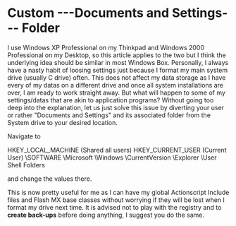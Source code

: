 # Custom ---Documents and Settings--- Folder

I use Windows XP Professional on my Thinkpad and Windows 2000 Professional on my Desktop, so this article applies to the two but I think the underlying idea should be similar in most Windows Box. Personally, I always have a nasty habit of loosing settings just because I format my main system drive (usually C drive) often. This does not affect my data storage as I have every of my datas on a different drive and once all system installations are over, I am ready to work straight away. But what will happen to some of my settings/datas that are akin to application programs? Without going too deep into the explanation, let us just solve this issue by diverting your user or rather "Documents and Settings" and its associated folder from the System drive to your desired location.

Navigate to

HKEY_LOCAL_MACHINE (Shared all users)
HKEY_CURRENT_USER (Current User)
\SOFTWARE
\Microsoft
\Windows
\CurrentVersion
\Explorer
\User Shell Folders

and change the values there.

This is now pretty useful for me as I can have my global Actionscript Include files and Flash MX base classes without worrying if they will be lost when I format my drive next time. It is advised not to play with the registry and to <strong>create back-ups</strong> before doing anything, I suggest you do the same.